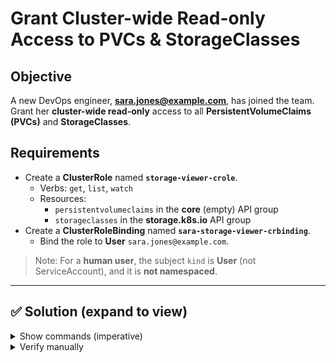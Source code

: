 # Grant Cluster-wide Read-only Access to PVCs & StorageClasses

## Objective
A new DevOps engineer, **sara.jones@example.com**, has joined the team. Grant her **cluster-wide read-only** access to all **PersistentVolumeClaims (PVCs)** and **StorageClasses**.

## Requirements
- Create a **ClusterRole** named **`storage-viewer-crole`**.
  - Verbs: `get`, `list`, `watch`
  - Resources: 
    - `persistentvolumeclaims` in the **core** (empty) API group
    - `storageclasses` in the **storage.k8s.io** API group
- Create a **ClusterRoleBinding** named **`sara-storage-viewer-crbinding`**.
  - Bind the role to **User** `sara.jones@example.com`.

> Note: For a **human user**, the subject `kind` is **User** (not ServiceAccount), and it is **not namespaced**.

---

## ✅ Solution (expand to view)

<details>
<summary>Show commands (imperative)</summary>

```bash
# ClusterRole with correct API groups and verbs
kubectl create clusterrole storage-viewer-crole   --verb=get,list,watch   --resource=persistentvolumeclaims,storageclasses.storage.k8s.io

# Bind to the human user
kubectl create clusterrolebinding sara-storage-viewer-crbinding   --user=sara.jones@example.com   --clusterrole=storage-viewer-crole

</details>

<details> <summary>Show YAML (apply with kubectl apply -f)</summary>

```yaml
apiVersion: rbac.authorization.k8s.io/v1
kind: ClusterRole
metadata:
  name: storage-viewer-crole
rules:
  - apiGroups: [""]
    resources: ["persistentvolumeclaims"]
    verbs: ["get", "list", "watch"]
  - apiGroups: ["storage.k8s.io"]
    resources: ["storageclasses"]
    verbs: ["get", "list", "watch"]
---
apiVersion: rbac.authorization.k8s.io/v1
kind: ClusterRoleBinding
metadata:
  name: sara-storage-viewer-crbinding
roleRef:
  apiGroup: rbac.authorization.k8s.io
  kind: ClusterRole
  name: storage-viewer-crole
subjects:
  - kind: User
    name: sara.jones@example.com
    apiGroup: rbac.authorization.k8s.io
```
</details>



<details><summary>Verify manually</summary>
  
``bash
kubectl auth can-i list persistentvolumeclaims --as=sara.jones@example.com --all-namespaces
kubectl auth can-i list storageclasses --as=sara.jones@example.com
kubectl get pvc -A
kubectl get sc
```

</details>
